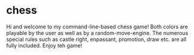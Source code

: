 # chess
Hi
and welcome to my command-line-based chess game!
Both colors are playable by the user as well as by a random-move-engine.
The numerous special rules such as castle right, enpassant, promotion, draw etc. are all fully included.
Enjoy teh game!
